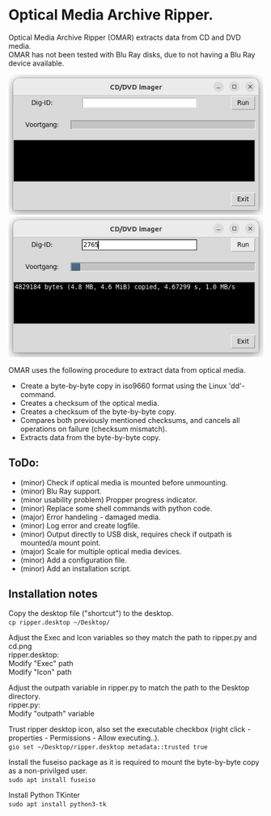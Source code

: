 # Optical Media Archive Ripper.
Optical Media Archive Ripper (OMAR) extracts data from CD and DVD media.  
OMAR has not been tested with Blu Ray disks, due to not having a Blu Ray device available.  

![alt text](screenshot_omar.png "OMAR")![alt text](screenshot_omar_running.png "OMAR Running")

OMAR uses the following procedure to extract data from optical media.
- Create a byte-by-byte copy in iso9660 format using the Linux 'dd'-command.
- Creates a checksum of the optical media.
- Creates a checksum of the byte-by-byte copy.
- Compares both previously mentioned checksums, and cancels all operations on failure (checksum mismatch).
- Extracts data from the byte-by-byte copy.

## ToDo:
- (minor) Check if optical media is mounted before unmounting.  
- (minor) Blu Ray support.  
- (minor usability problem) Propper progress indicator.  
- (minor) Replace some shell commands with python code.  
- (major) Error handeling - damaged media.  
- (minor) Log error and create logfile.  
- (minor) Output directly to USB disk, requires check if outpath is mounted/a mount point.  
- (major) Scale for multiple optical media devices.  
- (minor) Add a configuration file.  
- (minor) Add an installation script.  

## Installation notes  
Copy the desktop file ("shortcut") to the desktop.  
```cp ripper.desktop ~/Desktop/  ```

Adjust the Exec and Icon variables so they match the path to ripper.py and cd.png  
ripper.desktop:  
Modify "Exec" path  
Modify "Icon" path  


Adjust the outpath variable in ripper.py to match the path to the Desktop directory.  
ripper.py:  
Modify "outpath" variable

Trust ripper desktop icon, also set the executable checkbox (right click - properties - Permissions - Allow executing..).  
```gio set ~/Desktop/ripper.desktop metadata::trusted true  ```

Install the fuseiso package as it is required to mount the byte-by-byte copy as a non-privilged user.  
```sudo apt install fuseiso  ```

Install Python TKinter  
```sudo apt install python3-tk```
